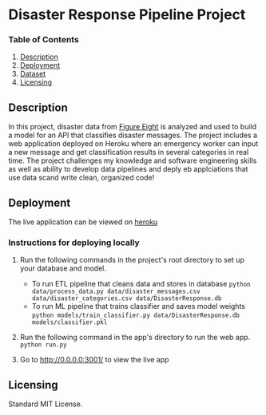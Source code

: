 # Disaster Response Pipeline Project

### Table of Contents
1. [Description](#description)
1. [Deployment](#deployment)
2. [Dataset](#dataset)
3. [Licensing](#licensing)

## Description <a name="description"></a>
In this project, disaster data from [Figure Eight](https://www.figure-eight.com/) is analyzed and used to build a model for an API that classifies disaster messages. The project includes a web application deployed on Heroku where an emergency worker can input a new message and get classification results in several categories in real time. The project challenges my knowledge and software engineering skills as well as ability to develop data pipelines and deply eb applciations that use data scand write clean, organized code!

## Deployment <a name="deployment"></a>

The live application can be viewed on [heroku](http://heroku.com)

### Instructions for deploying locally
1. Run the following commands in the project's root directory to set up your database and model.
    - To run ETL pipeline that cleans data and stores in database
        `python data/process_data.py data/disaster_messages.csv data/disaster_categories.csv data/DisasterResponse.db`
    - To run ML pipeline that trains classifier and saves model weights
        `python models/train_classifier.py data/DisasterResponse.db models/classifier.pkl`
        
2. Run the following command in the app's directory to run the web app.
    `python run.py`

3. Go to http://0.0.0.0:3001/ to view the live app


## Licensing <a name="licensing"></a>

Standard MIT License.



